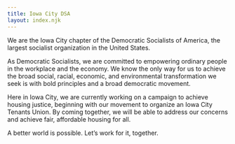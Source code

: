 ```yaml
---
title: Iowa City DSA
layout: index.njk
---
```


We are the Iowa City chapter of the Democratic Socialists of America, the largest socialist organization in the United States.

As Democratic Socialists, we are committed to empowering ordinary people in the workplace and the economy. We know the only way for us to achieve the broad social, racial, economic, and environmental transformation we seek is with bold principles and a broad democratic movement.

Here in Iowa City, we are currently working on a campaign to achieve housing justice, beginning with our movement to organize an Iowa City Tenants Union. By coming together, we will be able to address our concerns and achieve fair, affordable housing for all.


A better world is possible. Let’s work for it, together. 


